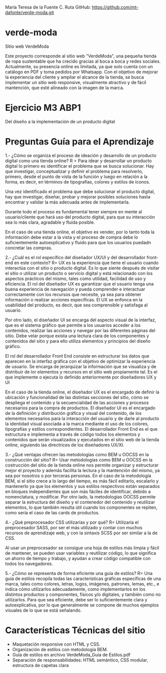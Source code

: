 María Teresa de la Fuente C.
Ruta GitHub: https://github.com/mt-dafonte/verde-moda.git

# verde-moda
Sitio web VerdeModa

Este proyecto corresponde al sitio web "VerdeModa", una pequeña tienda de ropa sustentable que ha crecido gracias al boca a boca y redes sociales. Actualmente, su presencia online es limitada, ya que solo cuenta con un catálogo en PDF y toma pedidos por Whatsapp.
Con el objetivo de mejorar la experiencia del cliente y ampliar el alcance de la tienda, se busca implementar un sitio web responsive, visualmente atractivo y de fácil mantención, que esté alineado con la imagen de la marca.

# Ejercicio M3 ABP1
Del diseño a la implementación de un producto digital

# Preguntas Guía para el Aprendizaje
1.- ¿Cómo se organiza el proceso de ideación y desarrollo de un producto digital como una tienda online?
R = Para idear y desarrollar un producto digital lo primero es identificar el problema que se busca solucionar. Hay que investigar, conceptualizar y definir el problema para resolverlo, primero, desde el punto de vista de la función y luego en relación a la forma, es decir, en términos de tipografías, colores y estilos de íconos.

Una vez identificado el problema que debe solucionar el producto digital, hay que investigar, diseñar, probar y mejorar posibles soluciones hasta encontrar y validar la más adecuada antes de implementarla.

Durante todo el proceso es fundamental tener siempre en mente al usuario/cliente que hará uso del producto digital, para que su interacción sea lo más clara, agradable y fluida posible.

En el caso de una tienda online, el objetivo es vender, por lo tanto toda la información debe estar a la vista y el proceso de compra debe lo suficientemente autoexplicativo y fluido para que los usuarios puedadn concretar las compras.

2.- ¿Cuál es el rol específico del diseñador UX/UI y del desarrollador front-end en este contexto?
R= UX es la experiencia que tiene el usuario cuando interactúa con el sitio o producto digital. Es lo que siente después de visitar el sitio o utilizar un producto o servicio digital y está relacionado con los aspectos prácticos del mismo, tales como utilidad, facilidad de uso y eficiencia. El rol del diseñador UX es garantizar que el usuario tenga una buena experiencia de navegación y pueda comprender e interactuar correctamente con los recursos que necesite, ya sea para obtener información o realizar acciones específicas. El UX se enfonca en la usabilidad del producto, es decir, que sea comprensible y satisfaga al usuario.

Por otro lado, el diseñador UI se encarga del aspecto visual de la interfaz, que es el sistema gráfico que permite a los usuarios acceder a los contenidos, realizar las acciones y navegar por las diferentes páginas del sitio. Debe velar porque exista una lectura clara de los componentes y contenidos del sitio y para ello utiliza elementos y principios del diseño gráfico.

El rol del desarrollador Front End consiste en estructurar los datos que aparecen en la interfaz gráfica con el objetivo de optimizar la experiencia de usuario. Se encarga de jerarquizar la información que se visualiza y de distribuir de lor elementos y recursos en el sitio web propiamente tal. Es el que implemente o ejecuta lo definido anteriormente por diseñadores UX y UI

En el caso de la tienda online, el diseñador UX es el encargado de definir la ubicación y funcionalidad de las distintas secciones del sitio, cómo se despliega el contenido y la secuencialidad de las acciones y procesos necesarios para la compra de productos. El diseñador UI es el encargado de la definición y distribución gráfica y visual del contenido, de los elementos necesarios para la interacción del usuario y de darle al producto la identidad visual asociada a la marca mediante el uso de los colores, tipografías y estilos correspondientes. El desarrollador Front End es el que estructura e implementa a través de código todos los elementos y contenidos que serán visualizados y ejecutados en el sitio web de la tienda online, siguiendo las directrices de los diseñadores UX/XI.

3.- ¿Qué ventajas ofrecen las metodologías como BEM u OOCSS en la construcción del sitio?
R= Usar metodologías como BEM u OOCSS en la costrucción del sitio de la tienda online nos permite organizar y estructurar mejor el proyecto y además facilita la lectura y la mantención del mismo, ya sea por nosotros o por terceras personas. En el caso de la metodología BEM, si el sitio crece a lo largo del tiempo, es más fácil editarlo, escalarlo y mantenerlo ya que los elementos y sus estilos respectivos están separados en bloques independientes que son más fáciles de identificar, debido a nomenclatura, y modificar. Por otro lado, la metodologías OOCSS permite separar la estructura del diseño y el contenedor del contenido y reutilizar elementos, lo que también resulta útil cuando los componentes se repiten, como sería el caso de las cards de productos.

4.- ¿Qué preprocesador CSS utilizarías y por qué?
R= Utilizaría el preprocesador SASS, por ser el más utilizado y contar con muchos recursos de aprendizaje web, y con la sintaxis SCSS por ser similar a la de CSS.

Al usar un preprocesador se consigue una hoja de estilos más limpia y fácil de mantener, se pueden usar variables y reutilizar código, lo que significa un ahorro de tiempo y trabajo, y ayudan a crear código compatible con todos los navegadores.

5.- ¿Cómo se representa de forma eficiente una guía de estilos?
R= Una guía de estilos recopila todas las características gráficas específicas de una marca, tales como colores, letras, logos, imágenes, patrones, lemas, etc., e indica cómo utilizarlos adecuadamente, como implementarlos en los distintos productos y componentes, físicos y/o digitales, y también como no utilizarlos.
Para que sea eficiente, debe ser lo suficientemente clara y autoexplicativa, por lo que generalmente se compone de muchos ejemplos visuales de lo que se está señalando.

# Características Técnicas del sitio
- Maquetación responsive con HTML y CSS.
- Organización de estilos con metodología BEM.
- Guía de estilos en archivo VerdeModa_Guía de Estilos.pdf
- Separación de responsabilidades: HTML semántico, CSS modular, estructura de capetas clara

